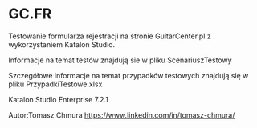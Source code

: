 # GC.FR
Testowanie formularza rejestracji na stronie GuitarCenter.pl z wykorzystaniem Katalon Studio.

Informacje na temat testów znajdują sie w pliku ScenariuszTestowy

Szczegółowe informacje na temat przypadków testowych znajdują się w pliku PrzypadkiTestowe.xlsx

Katalon Studio Enterprise 7.2.1

Autor:Tomasz Chmura
https://www.linkedin.com/in/tomasz-chmura/
